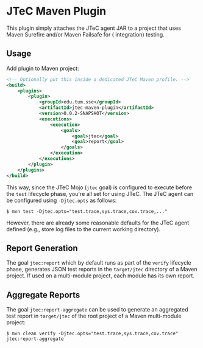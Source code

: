 # JTeC Maven Plugin

This plugin simply attaches the JTeC agent JAR to a project that uses Maven Surefire and/or Maven Failsafe for (
integration) testing.

## Usage

Add plugin to Maven project:

```xml
<!-- Optionally put this inside a dedicated JTeC Maven profile. -->
<build>
    <plugins>
        <plugin>
            <groupId>edu.tum.sse</groupId>
            <artifactId>jtec-maven-plugin</artifactId>
            <version>0.0.2-SNAPSHOT</version>
            <executions>
                <execution>
                    <goals>
                        <goal>jtec</goal>
                        <goal>report</goal>
                    </goals>
                </execution>
            </executions>
        </plugin>
    </plugins>
</build>
```

This way, since the JTeC Mojo (`jtec` goal) is configured to execute before the `test` lifecycle phase, you're all set
for using JTeC.
The JTeC agent can be configured using `-Djtec.opts` as follows:

```shell
$ mvn test -Djtec.opts="test.trace,sys.trace,cov.trace,..."
```

However, there are already some reasonable defaults for the JTeC agent defined (e.g., store log files to the current
working directory).

## Report Generation

The goal `jtec:report` which by default runs as part of the `verify` lifecycle phase, generates JSON test reports in
the `target/jtec` directory of a Maven project.
If used on a multi-module project, each module has its own report.

## Aggregate Reports

The goal `jtec:report-aggregate` can be used to generate an aggregated test report in `target/jtec` of the root project
of a Maven multi-module project:

```shell
$ mvn clean verify -Djtec.opts="test.trace,sys.trace,cov.trace" jtec:report-aggregate
```
